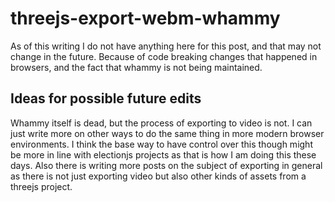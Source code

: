 # threejs-export-webm-whammy

As of this writing I do not have anything here for this post, and that may not change in the future. Because of code breaking changes that happened in browsers, and the fact that whammy is not being maintained.

## Ideas for possible future edits

Whammy itself is dead, but the process of exporting to video is not. I can just write more on other ways to do the same thing in more modern browser environments. I think the base way to have control over this though might be more in line with electionjs projects as that is how I am doing this these days. Also there is writing more posts on the subject of exporting in general as there is not just exporting video but also other kinds of assets from a threejs project.

